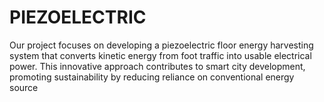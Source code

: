 # PIEZOELECTRIC
Our project focuses on developing a piezoelectric floor energy harvesting system that converts kinetic energy from foot traffic into usable electrical power. This innovative approach contributes to smart city development, promoting sustainability by reducing reliance on conventional energy source
